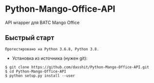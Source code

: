 # Python-Mango-Office-API
API wrapper для ВАТС Mango Office


## Быстрый старт
```
Протестировано на Python 3.6.8, Python 3.8. 
```
* Установка из источника (нужен git):
```
$ git clone https://github.com/dasshit/Python-Mango-Office-API.git
$ cd Python-Mango-Office-API
$ python setup.py install --user
```
